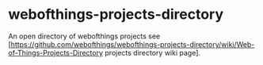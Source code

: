 webofthings-projects-directory
==============================

An open directory of webofthings projects see [https://github.com/webofthings/webofthings-projects-directory/wiki/Web-of-Things-Projects-Directory projects directory wiki page].